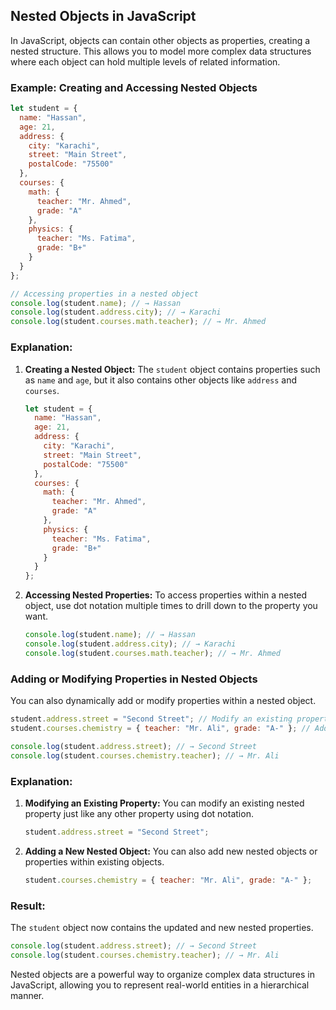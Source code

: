 ## Nested Objects in JavaScript

In JavaScript, objects can contain other objects as properties, creating a nested structure. This allows you to model more complex data structures where each object can hold multiple levels of related information.

### Example: Creating and Accessing Nested Objects

```javascript
let student = {
  name: "Hassan",
  age: 21,
  address: {
    city: "Karachi",
    street: "Main Street",
    postalCode: "75500"
  },
  courses: {
    math: {
      teacher: "Mr. Ahmed",
      grade: "A"
    },
    physics: {
      teacher: "Ms. Fatima",
      grade: "B+"
    }
  }
};

// Accessing properties in a nested object
console.log(student.name); // → Hassan
console.log(student.address.city); // → Karachi
console.log(student.courses.math.teacher); // → Mr. Ahmed
```

### Explanation:

1. **Creating a Nested Object:**
   The `student` object contains properties such as `name` and `age`, but it also contains other objects like `address` and `courses`.

   ```javascript
   let student = {
     name: "Hassan",
     age: 21,
     address: {
       city: "Karachi",
       street: "Main Street",
       postalCode: "75500"
     },
     courses: {
       math: {
         teacher: "Mr. Ahmed",
         grade: "A"
       },
       physics: {
         teacher: "Ms. Fatima",
         grade: "B+"
       }
     }
   };
   ```

2. **Accessing Nested Properties:**
   To access properties within a nested object, use dot notation multiple times to drill down to the property you want.

   ```javascript
   console.log(student.name); // → Hassan
   console.log(student.address.city); // → Karachi
   console.log(student.courses.math.teacher); // → Mr. Ahmed
   ```

### Adding or Modifying Properties in Nested Objects

You can also dynamically add or modify properties within a nested object.

```javascript
student.address.street = "Second Street"; // Modify an existing property
student.courses.chemistry = { teacher: "Mr. Ali", grade: "A-" }; // Add a new nested object

console.log(student.address.street); // → Second Street
console.log(student.courses.chemistry.teacher); // → Mr. Ali
```

### Explanation:

1. **Modifying an Existing Property:**
   You can modify an existing nested property just like any other property using dot notation.

   ```javascript
   student.address.street = "Second Street";
   ```

2. **Adding a New Nested Object:**
   You can also add new nested objects or properties within existing objects.

   ```javascript
   student.courses.chemistry = { teacher: "Mr. Ali", grade: "A-" };
   ```

### Result:

The `student` object now contains the updated and new nested properties.

```javascript
console.log(student.address.street); // → Second Street
console.log(student.courses.chemistry.teacher); // → Mr. Ali
```

Nested objects are a powerful way to organize complex data structures in JavaScript, allowing you to represent real-world entities in a hierarchical manner.